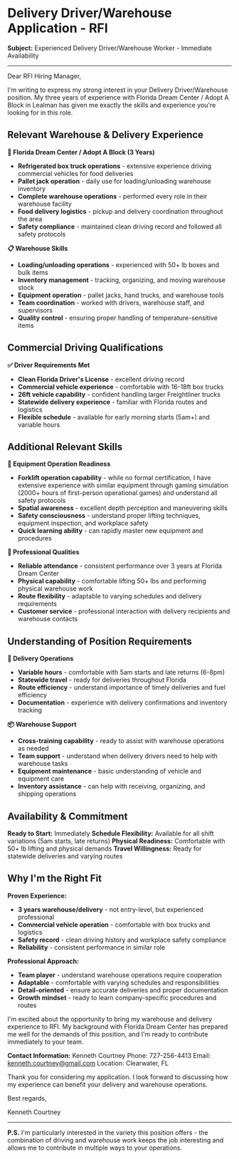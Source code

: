 # Delivery Driver/Warehouse Application - RFI

**Subject:** Experienced Delivery Driver/Warehouse Worker - Immediate Availability

---

Dear RFI Hiring Manager,

I'm writing to express my strong interest in your Delivery Driver/Warehouse position. My three years of experience with Florida Dream Center / Adopt A Block in Lealman has given me exactly the skills and experience you're looking for in this role.

## Relevant Warehouse & Delivery Experience

**🚛 Florida Dream Center / Adopt A Block (3 Years)**
- **Refrigerated box truck operations** - extensive experience driving commercial vehicles for food deliveries
- **Pallet jack operation** - daily use for loading/unloading warehouse inventory
- **Complete warehouse operations** - performed every role in their warehouse facility
- **Food delivery logistics** - pickup and delivery coordination throughout the area
- **Safety compliance** - maintained clean driving record and followed all safety protocols

**📋 Warehouse Skills**
- **Loading/unloading operations** - experienced with 50+ lb boxes and bulk items
- **Inventory management** - tracking, organizing, and moving warehouse stock
- **Equipment operation** - pallet jacks, hand trucks, and warehouse tools
- **Team coordination** - worked with drivers, warehouse staff, and supervisors
- **Quality control** - ensuring proper handling of temperature-sensitive items

## Commercial Driving Qualifications

**✅ Driver Requirements Met**
- **Clean Florida Driver's License** - excellent driving record
- **Commercial vehicle experience** - comfortable with 16-18ft box trucks
- **26ft vehicle capability** - confident handling larger Freightliner trucks
- **Statewide delivery experience** - familiar with Florida routes and logistics
- **Flexible schedule** - available for early morning starts (5am+) and variable hours

## Additional Relevant Skills

**🎯 Equipment Operation Readiness**
- **Forklift operation capability** - while no formal certification, I have extensive experience with similar equipment through gaming simulation (2000+ hours of first-person operational games) and understand all safety protocols
- **Spatial awareness** - excellent depth perception and maneuvering skills
- **Safety consciousness** - understand proper lifting techniques, equipment inspection, and workplace safety
- **Quick learning ability** - can rapidly master new equipment and procedures

**💼 Professional Qualities**
- **Reliable attendance** - consistent performance over 3 years at Florida Dream Center
- **Physical capability** - comfortable lifting 50+ lbs and performing physical warehouse work
- **Route flexibility** - adaptable to varying schedules and delivery requirements
- **Customer service** - professional interaction with delivery recipients and warehouse contacts

## Understanding of Position Requirements

**🚛 Delivery Operations**
- **Variable hours** - comfortable with 5am starts and late returns (6-8pm)
- **Statewide travel** - ready for deliveries throughout Florida
- **Route efficiency** - understand importance of timely deliveries and fuel efficiency
- **Documentation** - experience with delivery confirmations and inventory tracking

**📦 Warehouse Support**
- **Cross-training capability** - ready to assist with warehouse operations as needed
- **Team support** - understand when delivery drivers need to help with warehouse tasks
- **Equipment maintenance** - basic understanding of vehicle and equipment care
- **Inventory assistance** - can help with receiving, organizing, and shipping operations

## Availability & Commitment

**Ready to Start:** Immediately
**Schedule Flexibility:** Available for all shift variations (5am starts, late returns)
**Physical Readiness:** Comfortable with 50+ lb lifting and physical demands
**Travel Willingness:** Ready for statewide deliveries and varying routes

## Why I'm the Right Fit

**Proven Experience:**
- **3 years warehouse/delivery** - not entry-level, but experienced professional
- **Commercial vehicle operation** - comfortable with box trucks and logistics
- **Safety record** - clean driving history and workplace safety compliance
- **Reliability** - consistent performance in similar role

**Professional Approach:**
- **Team player** - understand warehouse operations require cooperation
- **Adaptable** - comfortable with varying schedules and responsibilities
- **Detail-oriented** - ensure accurate deliveries and proper documentation
- **Growth mindset** - ready to learn company-specific procedures and routes

I'm excited about the opportunity to bring my warehouse and delivery experience to RFI. My background with Florida Dream Center has prepared me well for the demands of this position, and I'm ready to contribute immediately to your team.

**Contact Information:**
Kenneth Courtney
Phone: 727-256-4413
Email: kenneth.courtney@gmail.com
Location: Clearwater, FL

Thank you for considering my application. I look forward to discussing how my experience can benefit your delivery and warehouse operations.

Best regards,

Kenneth Courtney

---

**P.S.** I'm particularly interested in the variety this position offers - the combination of driving and warehouse work keeps the job interesting and allows me to contribute in multiple ways to your operations.


